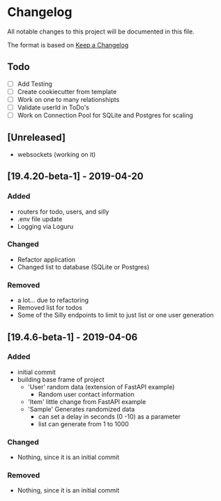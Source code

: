 # Changelog
All notable changes to this project will be documented in this file.

The format is based on [Keep a Changelog](https://keepachangelog.com/en/1.0.0/)

## Todo
- [ ] Add Testing
- [ ] Create cookiecutter from template
- [ ] Work on one to many relationshipts
- [ ] Validate userId in ToDo's
- [ ] Work on Connection Pool for SQLite and Postgres for scaling

## [Unreleased]
- websockets (working on it)


## [19.4.20-beta-1] - 2019-04-20
### Added
- routers for todo, users, and silly
- .env file update
- Logging via Loguru

### Changed
- Refactor application
- Changed list to database (SQLite or Postgres)

### Removed
- a lot... due to refactoring
- Removed list for todos
- Some of the Silly endpoints to limit to just list or one user generation

## [19.4.6-beta-1] - 2019-04-06
### Added
- initial commit
- building base frame of project
  - 'User' random data (extension of FastAPI example)
    - Random user contact information
  - 'Item' little change from FastAPI example
  - 'Sample' Generates randomized data
    - can set a delay in seconds (0 -10) as a parameter
    - list can generate from 1 to 1000

### Changed
- Nothing, since it is an initial commit

### Removed
- Nothing, since it is an initial commit
